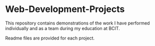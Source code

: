# Web-Development-Projects
This repository contains demonstrations of the work I have performed individually and as a team during my education at BCIT.

Readme files are provided for each project.
